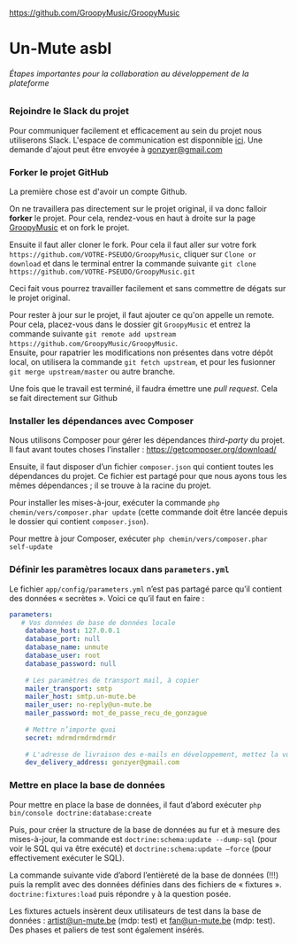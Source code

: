 
https://github.com/GroopyMusic/GroopyMusic

# Un-Mute asbl

###### *Étapes importantes pour la collaboration au développement de la plateforme*

### Rejoindre le Slack du projet

Pour communiquer facilement et efficacement au sein du projet nous utiliserons Slack. L'espace de communication est disponnible [ici](https://un-mute.slack.com/). Une demande d'ajout peut être envoyée à gonzyer@gmail.com

### Forker le projet GitHub

La première chose est d'avoir un compte Github. 

On ne travaillera pas directement sur le projet original, il va donc falloir **forker** le projet. Pour cela, rendez-vous en haut à droite sur la page [GroopyMusic](https://github.com/GroopyMusic/GroopyMusic) et on fork le projet.

Ensuite il faut aller cloner le fork. Pour cela il faut aller sur votre fork
`https://github.com/VOTRE-PSEUDO/GroopyMusic`, cliquer sur `Clone or download` et dans le terminal entrer la commande suivante `git clone https://github.com/VOTRE-PSEUDO/GroopyMusic.git`

Ceci fait vous pourrez travailler facilement et sans commettre de dégats sur le projet original.

Pour rester à jour sur le projet, il faut ajouter ce qu'on appelle un remote. Pour cela, placez-vous dans le dossier git `GroopyMusic` et entrez la commande suivante `git remote add upstream https://github.com/GroopyMusic/GroopyMusic`.  
Ensuite, pour rapatrier les modifications non présentes dans votre dépôt local, on utilisera la commande `git fetch upstream`, et pour les fusionner `git merge upstream/master` ou autre branche.

Une fois que le travail est terminé, il faudra émettre une *pull request*. Cela se fait directement sur Github

### Installer les dépendances avec Composer

Nous utilisons Composer pour gérer les dépendances *third-party* du projet. Il faut avant toutes choses l’installer : <https://getcomposer.org/download/>

Ensuite, il faut disposer d’un fichier `composer.json` qui contient toutes les dépendances du projet. Ce fichier est partagé pour que nous ayons tous les mêmes dépendances ; il se trouve à la racine du projet.

Pour installer les mises-à-jour, exécuter la commande
`php chemin/vers/composer.phar update`
(cette commande doit être lancée depuis le dossier qui contient `composer.json`).

Pour mettre à jour Composer, exécuter
`php chemin/vers/composer.phar self-update`

### Définir les paramètres locaux dans `parameters.yml`
Le fichier `app/config/parameters.yml` n’est pas partagé parce qu’il contient des données « secrètes ». Voici ce qu’il faut en faire : 
```yaml
parameters:
   # Vos données de base de données locale
    database_host: 127.0.0.1
    database_port: null
    database_name: unmute
    database_user: root
    database_password: null
    
    # Les paramètres de transport mail, à copier
    mailer_transport: smtp
    mailer_host: smtp.un-mute.be
    mailer_user: no-reply@un-mute.be
    mailer_password: mot_de_passe_recu_de_gonzague
    
    # Mettre n’importe quoi
    secret: mdrmdrmdrmdrmdr
    
    # L'adresse de livraison des e-mails en développement, mettez la vôtre
    dev_delivery_address: gonzyer@gmail.com

```

### Mettre en place la base de données

Pour mettre en place la base de données, il faut d’abord exécuter
`php bin/console doctrine:database:create`

Puis, pour créer la structure de la base de données au fur et à mesure des mises-à-jour, la commande est `doctrine:schema:update --dump-sql` (pour voir le SQL qui va être exécuté) et `doctrine:schema:update –force` (pour effectivement exécuter le SQL).

La commande suivante vide d’abord l’entièreté de la base de données (!!!) puis la remplit avec des données définies dans des fichiers de « fixtures ». 
`doctrine:fixtures:load` puis répondre `y` à la question posée.

Les fixtures actuels insèrent deux utilisateurs de test dans la base de données : artist@un-mute.be (mdp: test) et fan@un-mute.be (mdp: test). Des phases et paliers de test sont également insérés.  
